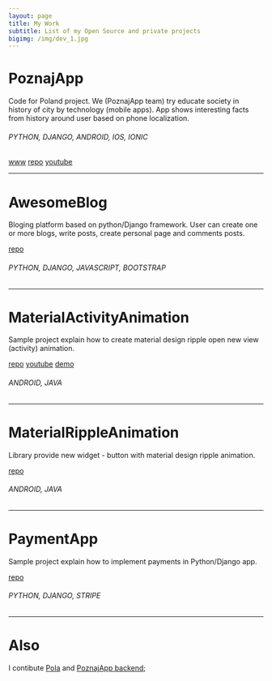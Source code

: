 ```yaml
---
layout: page
title: My Work
subtitle: List of my Open Source and private projects
bigimg: /img/dev_1.jpg
---
```



# PoznajApp

Code for Poland project. We (PoznajApp team) try educate society in history of city by technology (mobile apps). App shows interesting facts from history around user based on phone localization.

###### PYTHON, DJANGO, ANDROID, IOS, IONIC

[www](http://poznajapp.pl) [repo](https://github.com/KlubJagiellonski/poznaj-app-android) [youtube](https://www.youtube.com/watch?v=fptimxWpI7g)

---
# AwesomeBlog

Bloging platform based on python/Django framework. User can create one or more blogs, write posts, create personal page and comments posts.

[repo](https://github.com/rafalgawlik/AwesomeBlog)

###### PYTHON, DJANGO, JAVASCRIPT, BOOTSTRAP

---
# MaterialActivityAnimation

Sample project explain how to create material design ripple open new view (activity) animation.

[repo](https://github.com/rafalgawlik/MaterialActivityAnimations) [youtube](https://youtu.be/f5L89tRstEg)
[demo](https://play.google.com/store/apps/details?id=io.github.rafalgawlik.mdanimations)

###### ANDROID, JAVA

---
# MaterialRippleAnimation

Library provide new widget - button with material design ripple animation.


[repo](https://github.com/rafalgawlik/MaterialRippleAnimation)

###### ANDROID, JAVA

---
# PaymentApp

Sample project explain how to implement payments in Python/Django app.


[repo](https://github.com/rafalgawlik/PaymentApp)

###### PYTHON, DJANGO, STRIPE

---
# Also
I contibute [Pola](https://github.com/KlubJagiellonski/pola-android) and [PoznajApp  backend](https://github.com/KlubJagiellonski/poznaj-app-backend);
